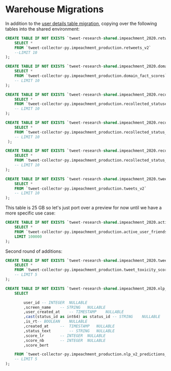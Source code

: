 # Warehouse Migrations

In addition to the [user details table migration](/app/news/README.md), copying over the following tables into the shared environment:

```sql
CREATE TABLE IF NOT EXISTS `tweet-research-shared.impeachment_2020.retweets_v2` as (
    SELECT *
    FROM `tweet-collector-py.impeachment_production.retweets_v2`
    --LIMIT 10
);
```

```sql
CREATE TABLE IF NOT EXISTS `tweet-research-shared.impeachment_2020.domain_fact_scores` as (
    SELECT *
    FROM `tweet-collector-py.impeachment_production.domain_fact_scores`
    -- LIMIT 10
);
```

```sql
CREATE TABLE IF NOT EXISTS `tweet-research-shared.impeachment_2020.recollected_statuses` as (
    SELECT *
    FROM `tweet-collector-py.impeachment_production.recollected_statuses`
    -- LIMIT 10
);
```

```sql
CREATE TABLE IF NOT EXISTS `tweet-research-shared.impeachment_2020.recollected_status_urls` as (
    SELECT *
    FROM `tweet-collector-py.impeachment_production.recollected_status_urls`
    -- LIMIT 10
 );
```

```sql
CREATE TABLE IF NOT EXISTS `tweet-research-shared.impeachment_2020.recollected_status_url_domains` as (
    SELECT *
    FROM `tweet-collector-py.impeachment_production.recollected_status_url_domains`
    -- LIMIT 10
);
```


```sql
CREATE TABLE IF NOT EXISTS `tweet-research-shared.impeachment_2020.tweets_v2` as (
    SELECT *
    FROM `tweet-collector-py.impeachment_production.tweets_v2`
    -- LIMIT 10
);
```

This table is 25 GB so let's just port over a preview for now until we have a more specific use case:

```sql
CREATE TABLE IF NOT EXISTS `tweet-research-shared.impeachment_2020.active_user_friends_flat_v2_preview` as (
    SELECT *
    FROM `tweet-collector-py.impeachment_production.active_user_friends_flat_v2`
    LIMIT 100000
);
```

Second round of additions:


```sql
CREATE TABLE IF NOT EXISTS `tweet-research-shared.impeachment_2020.tweet_toxicity_scores` as (
    SELECT *
    FROM `tweet-collector-py.impeachment_production.tweet_toxicity_scores`
    -- LIMIT 5
);
```

```sql
CREATE TABLE IF NOT EXISTS `tweet-research-shared.impeachment_2020.nlp_v2_predictions_combined_v2` as (
    SELECT

        user_id	-- INTEGER	NULLABLE
        ,screen_name	-- STRING	NULLABLE
        ,user_created_at	-- TIMESTAMP	NULLABLE
        ,cast(status_id	as int64) as status_id -- STRING	NULLABLE
        ,is_rt-- BOOLEAN	NULLABLE
        ,created_at		--  TIMESTAMP	NULLABLE
        ,status_text		-- STRING	NULLABLE
        ,score_lr		-- INTEGER	NULLABLE
        ,score_nb		-- INTEGER	NULLABLE
        ,score_bert

    FROM `tweet-collector-py.impeachment_production.nlp_v2_predictions_combined_v2`
    -- LIMIT 5
);
```
